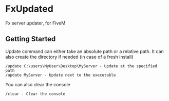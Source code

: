 # FxUpdated

Fx server updater, for FiveM

## Getting Started

Update command can either take an absolute path or a relative path. It can also create the directory if needed (in case of a fresh install)

```
/update C:\users\MyUser\Desktop\MyServer - Update at the specified path
/update MyServer - Update next to the executable
```

You can also clear the console

```
/clear - Clear the console
```

